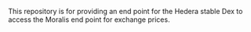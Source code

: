 This repository is for providing an end point for the Hedera stable Dex to access the Moralis end point for exchange prices.
